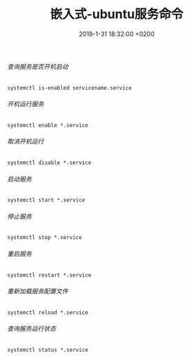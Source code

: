 ﻿---
layout: post
title:  "嵌入式-ubuntu服务命令"
date:   2019-1-31 18:32:00 +0200
categories: 嵌入式
---

###### 查询服务是否开机启动
```
systemctl is-enabled servicename.service
```
###### 开机运行服务  
```
systemctl enable *.service
```
###### 取消开机运行
```
systemctl disable *.service
```
###### 启动服务  
```
systemctl start *.service
```
###### 停止服务  
```
systemctl stop *.service
```
###### 重启服务
```
systemctl restart *.service
```  
###### 重新加载服务配置文件
```
systemctl reload *.service
```
###### 查询服务运行状态
```
systemctl status *.service
```
